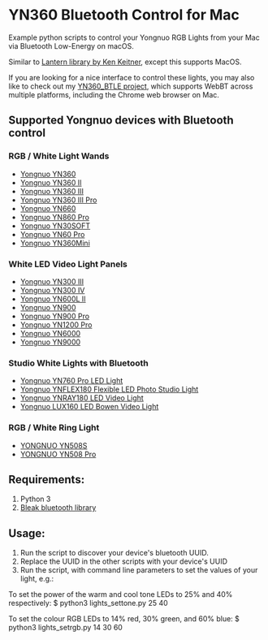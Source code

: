 # YN360 Bluetooth Control for Mac
Example python scripts to control your Yongnuo RGB Lights from your Mac via Bluetooth Low-Energy on macOS.

Similar to [Lantern library by Ken Keitner](https://github.com/kenkeiter/lantern/blob/master/lantern/color.py), except this supports MacOS.

If you are looking for a nice interface to control these lights, you may also like to check out my [YN360_BTLE project](https://github.com/pinchies/YN360_webbtle), which supports WebBT across multiple platforms, including the Chrome web browser on Mac.

## Supported Yongnuo devices with Bluetooth control
### RGB / White Light Wands
- [Yongnuo YN360](https://amzn.to/3ECcUiD)
- [Yongnuo YN360 II](https://amzn.to/3MmzHRg)
- [Yongnuo YN360 III](https://amzn.to/3Tb4Pp5)
- [Yongnuo YN360 III Pro](https://amzn.to/3rNsFM6)
- [Yongnuo YN660](https://amzn.to/3rRs0Jm)
- [Yongnuo YN860 Pro](https://amzn.to/3CY5mFX)
- [Yongnuo YN30SOFT](https://amzn.to/3Mlf08t)
- [Yongnuo YN60 Pro](https://amzn.to/3fY5z2O)
- [Yongnuo YN360Mini](https://amzn.to/3CQQXLG)

### White LED Video Light Panels
- [Yongnuo YN300 III](https://amzn.to/3ywJsGU)
- [Yongnuo YN300 IV](https://amzn.to/3CY3IUN)
- [Yongnuo YN600L II](https://amzn.to/3yvt6yc)
- [Yongnuo YN900](https://amzn.to/3RQLJ6H)
- [Yongnuo YN900 Pro](https://amzn.to/3g0UbDi)
- [Yongnuo YN1200 Pro](https://amzn.to/3rPt4h7)
- [Yongnuo YN6000](https://amzn.to/3g11tqF)
- [Yongnuo YN9000](https://amzn.to/3rOxXqw)

### Studio White Lights with Bluetooth
- [Yongnuo YN760 Pro LED Light](https://amzn.to/3EDwOKl)
- [Yongnuo YNFLEX180 Flexible LED Photo Studio Light](https://amzn.to/3SR6e4s)
- [Yongnuo YNRAY180 LED Video Light](https://amzn.to/3CnquUw)
- [Yongnuo LUX160 LED Bowen Video Light](https://amzn.to/3EydvSj)

### RGB / White Ring Light 
- [YONGNUO YN508S](https://amzn.to/3EPiq1J)
- [YONGNUO YN508 Pro](https://amzn.to/3fNQ11i)

## Requirements: 
1. Python 3
2. [Bleak bluetooth library](https://pypi.org/project/bleak/)

## Usage:
1. Run the script to discover your device's bluetooth UUID.
2. Replace the UUID in the other scripts with your device's UUID
3. Run the script, with command line parameters to set the values of your light, e.g.:

To set the power of the warm and cool tone LEDs to 25% and 40% respectively:
$ python3 lights_settone.py 25 40 

To set the colour RGB LEDs to 14% red, 30% green, and 60% blue:
$ python3 lights_setrgb.py 14 30 60
